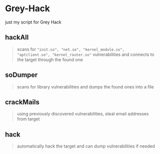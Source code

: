 # Grey-Hack
just my script for Grey Hack

## hackAll
> scans for `"init.so", "net.so", "kernel_module.so", "aptclient.so", "kernel_router.so"` vulnerabilities and connects to the target through the found one

## soDumper
> scans for library vulnerabilities and dumps the found ones into a file

## crackMails
> using previously discovered vulnerabilities, steal email addresses from target

## hack
> automatically hack the target and can dump vulnerabilities if needed
